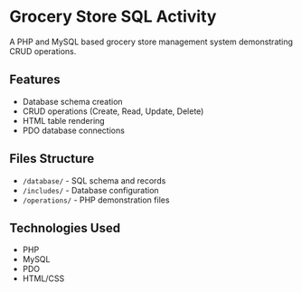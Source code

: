 # Grocery Store SQL Activity

A PHP and MySQL based grocery store management system demonstrating CRUD operations.

## Features
- Database schema creation
- CRUD operations (Create, Read, Update, Delete)
- HTML table rendering
- PDO database connections

## Files Structure
- `/database/` - SQL schema and records
- `/includes/` - Database configuration
- `/operations/` - PHP demonstration files

## Technologies Used
- PHP
- MySQL
- PDO
- HTML/CSS